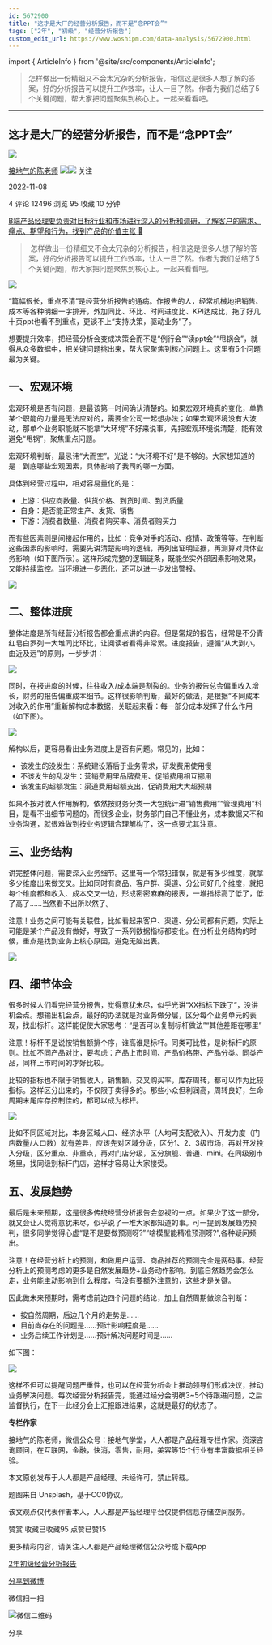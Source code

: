 ```yaml
---
id: 5672900
title: "这才是大厂的经营分析报告，而不是“念PPT会”"
tags: ["2年", "初级", "经营分析报告"]
custom_edit_url: https://www.woshipm.com/data-analysis/5672900.html
---
```

import { ArticleInfo } from '@site/src/components/ArticleInfo';

<ArticleInfo
    author="接地气的陈老师"
    authorLink="https://www.woshipm.com/u/773891"
    published="2022-11-08"
    views={12496}
    comments={4}
    collects={95}
/>

> 怎样做出一份精细又不会太冗杂的分析报告，相信这是很多人想了解的答案，好的分析报告可以提升工作效率，让人一目了然。作者为我们总结了5个关键问题，帮大家把问题聚焦到核心上。一起来看看吧。

---

## 这才是大厂的经营分析报告，而不是“念PPT会”

[![](https://image.woshipm.com/wp-files/2019/08/0GkAbc8ZooEsibtWEUNO.png!/both/72x72)](https://www.woshipm.com/u/773891)

[接地气的陈老师](https://www.woshipm.com/u/773891) ![](https://static.woshipm.com/tag/1121_1@2x.png)![](https://static.woshipm.com/tag/2103_1@2x.png) 关注

2022-11-08

4 评论 12496 浏览 95 收藏 10 分钟

[B端产品经理要负责对目标行业和市场进行深入的分析和调研，了解客户的需求、痛点、期望和行为，找到产品的价值主张 🔗](https://ke.qidianla.com/courses/bcpm)

>  怎样做出一份精细又不会太冗杂的分析报告，相信这是很多人想了解的答案，好的分析报告可以提升工作效率，让人一目了然。作者为我们总结了5个关键问题，帮大家把问题聚焦到核心上。一起来看看吧。

![](https://image.woshipm.com/wp-files/2022/11/7iZGKOEXWnRyiJM3qjh1.jpg)

“篇幅很长，重点不清”是经营分析报告的通病。作报告的人，经常机械地把销售、成本等各种明细一字排开，外加同比、环比、时间进度比、KPI达成比，拖了好几十页ppt也看不到重点，更谈不上“支持决策，驱动业务”了。

想要提升效率，把经营分析会变成决策会而不是“例行会”“读ppt会”“甩锅会”，就得从众多数据中，把关键问题挑出来，帮大家聚焦到核心问题上。这里有5个问题最为关键。

## 一、宏观环境

宏观环境是否有问题，是最该第一时间确认清楚的。如果宏观环境真的变化，单靠某个职能的力量是无法应对的，需要全公司一起想办法；如果宏观环境没有大波动，那单个业务职能就不能拿“大环境”不好来说事。先把宏观环境说清楚，能有效避免“甩锅”，聚焦重点问题。

宏观环境判断，最忌讳“大而空”。光说：“大环境不好”是不够的。大家想知道的是：到底哪些宏观因素，具体影响了我司的哪一方面。

具体到经营过程中，相对容易量化的是：

*   上游：供应商数量、供货价格、到货时间、到货质量
*   自身：是否能正常生产、发货、销售
*   下游：消费者数量、消费者购买率、消费者购买力

而有些因素则是间接起作用的，比如：竞争对手的活动、疫情、政策等等。在判断这些因素的影响时，需要先讲清楚影响的逻辑，再列出证明证据，再测算对具体业务影响（如下图所示）。这样形成完整的逻辑链条，既能坐实外部因素影响效果，又能持续监控。当环境进一步恶化，还可以进一步发出警报。

![](https://image.yunyingpai.com/wp/2022/11/EZkMNn4eNdakFzdA5JTK.png)

## 二、整体进度

整体进度是所有经营分析报告都会重点讲的内容。但是常规的报告，经常是不分青红皂白罗列一大堆同比环比，让阅读者看得非常累。进度报告，遵循“从大到小，由近及远”的原则，一步步讲：

![](https://image.yunyingpai.com/wp/2022/11/wu1kpaDw1btuQiXwCkyN.png)

同时，在报进度的时候，往往收入/成本端是割裂的。业务的报告总会偏重收入增长，财务的报告偏重成本细节。这样很影响判断，最好的做法，是根据“不同成本对收入的作用”重新解构成本数据，关联起来看：每一部分成本发挥了什么作用（如下图）。

![](https://image.yunyingpai.com/wp/2022/11/KmvQdhmODu91Xld1wLGR.png)

解构以后，更容易看出业务进度上是否有问题。常见的，比如：

*   该发生的没发生：系统建设落后于业务需求，研发费用使用慢
*   不该发生的乱发生：营销费用里品牌费用、促销费用相互挪用
*   该发生的超额发生：渠道费用超额支出，促销费用大大超预期

如果不按对收入作用解构，依然按财务分类一大包统计进“销售费用”“管理费用”科目，是看不出细节问题的。而很多企业，财务部门自己不懂业务，成本数据又不和业务沟通，就很难做到按业务逻辑合理解构了，这一点要尤其注意。

## 三、业务结构

讲完整体问题，需要深入业务细节。这里有一个常犯错误，就是有多少维度，就拿多少维度出来做交叉。比如同时有商品、客户群、渠道、分公司好几个维度，就把每个维度都和收入、成本交叉一边，形成密密麻麻的报表，一堆指标高了低了，低了高了……当然看不出所以然了。

注意！业务之间可能有关联性，比如看起来客户、渠道、分公司都有问题，实际上可能是某个产品没有做好，导致了一系列数据指标都变化。在分析业务结构的时候，重点是找到业务上核心原因，避免无脑出表。

![](https://image.yunyingpai.com/wp/2022/11/RFWx5OVwLF2k12LdhQD2.png)

## 四、细节体会

很多时候人们看完经营分报告，觉得意犹未尽，似乎光讲“XX指标下跌了”，没讲机会点。想输出机会点，最好的办法就是对业务做分层，区分每个业务单元的表现，找出标杆。这样能促使大家思考：“是否可以复制标杆做法”“其他差距在哪里”

注意！标杆不是说按销售额排个序，谁高谁是标杆。同类可比性，是树标杆的原则。比如不同产品对比，要考虑：产品上市时间、产品价格带、产品分类。同类产品，同样上市时间的才好比较。

比较的指标也不限于销售收入，销售额，交叉购买率，库存周转，都可以作为比较指标。这样区分出来的，不仅限于卖得多的。那些小众但利润高，周转良好，生命周期末尾库存控制佳的，都可以成为标杆。

![](https://image.yunyingpai.com/wp/2022/11/AeKqYTzRKcxEe3tQ1F72.png)

比如不同区域对比，本身区域人口、经济水平（人均可支配收入）、开发力度（门店数量/人口数）就有差异，应该先对区域分级，区分1、2、3级市场，再对开发投入分级，区分重点、非重点，再对门店分级，区分旗舰、普通、mini。在同级别市场里，找同级别标杆门店，这样才容易让大家接受。

## 五、发展趋势

最后是未来预期，这是很多传统经营分析报告会忽视的一点。如果少了这一部分，就又会让人觉得意犹未尽，似乎说了一堆大家都知道的事。可一提到发展趋势预判，很多同学觉得心虚“是不是要做预测呀?”“啥模型能精准预测呀?”,各种疑问频出。

注意！在经营分析上的预测，和做用户运营、商品推荐的预测完全是两码事。经营分析上的预测考虑的更多是自然发展趋势+业务动作影响。到底自然趋势会怎么走，业务能主动影响到什么程度，有没有要额外注意的，这些才是关键。

因此做未来预期时，需考虑前边四个问题的结论，加上自然周期做综合判断：

*   按自然周期，后边几个月的走势是……
*   目前尚存在的问题是……预计影响程度是……
*   业务后续工作计划是……预计解决问题时间是……

如下图：

![](https://image.yunyingpai.com/wp/2022/11/Fw9BdDoadWiGicg2Kn4W.png)

这样不但可以提醒问题严重性，也可以在经营分析会上推动领导们形成决议，推动业务解决问题。每次经营分析报告完，能通过经分会明确3~5个待跟进问题，之后监督执行，在下一此经分会上汇报跟进结果，这就是最好的状态了。

**专栏作家**

接地气的陈老师，微信公众号：接地气学堂，人人都是产品经理专栏作家。资深咨询顾问，在互联网，金融，快消，零售，耐用，美容等15个行业有丰富数据相关经验。

本文原创发布于人人都是产品经理。未经许可，禁止转载。

题图来自 Unsplash，基于CC0协议。

该文观点仅代表作者本人，人人都是产品经理平台仅提供信息存储空间服务。

赞赏 收藏已收藏95 点赞已赞15

更多精彩内容，请关注人人都是产品经理微信公众号或下载App

[2年](https://www.woshipm.com/tag/2%e5%b9%b4)[初级](https://www.woshipm.com/tag/%e5%88%9d%e7%ba%a7)[经营分析报告](https://www.woshipm.com/tag/%e7%bb%8f%e8%90%a5%e5%88%86%e6%9e%90%e6%8a%a5%e5%91%8a)

[分享到微博](https://service.weibo.com/share/share.php?appkey=2775287854&title=这才是大厂的经营分析报告，而不是“念PPT会”&url=https://www.woshipm.com/data-analysis/5672900.html&pic=https://image.woshipm.com/wp-files/2022/11/7iZGKOEXWnRyiJM3qjh1.jpg)

微信扫一扫

![微信二维码](https://api.pwmqr.com/qrcode/create/?url=https://www.woshipm.com/data-analysis/5672900.html)

分享